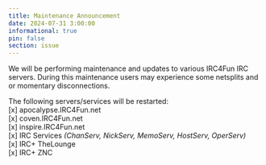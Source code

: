 ```yaml
---
title: Maintenance Announcement
date: 2024-07-31 3:00:00
informational: true
pin: false
section: issue
---
```


We will be performing maintenance and updates to various IRC4Fun IRC servers.  During this maintenance users may experience some netsplits and or momentary disconnections.

The following servers/services will be restarted:  
 [x] apocalypse.IRC4Fun.net  
 [x] coven.IRC4Fun.net  
 [x] inspire.IRC4Fun.net  
 [x] IRC Services _(ChanServ, NickServ, MemoServ, HostServ, OperServ)_  
 [x] IRC+ TheLounge  
 [x] IRC+ ZNC  
